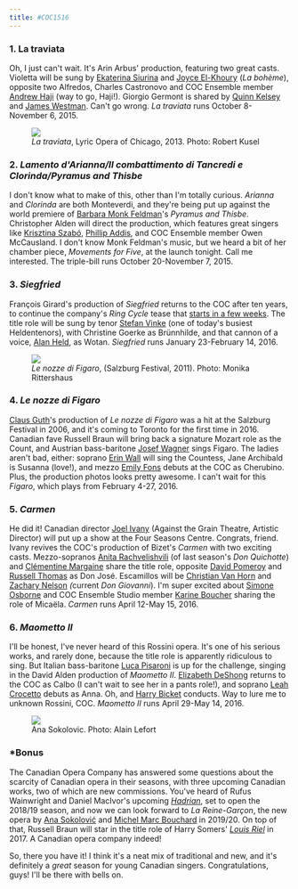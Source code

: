 ```yaml
---
title: #COC1516
---
```


<h3>1. La traviata<br>
</h3>
<p>
	Oh, I just can't wait. It's Arin Arbus' production, featuring two great casts. Violetta will be sung by <a href="http://ekaterinasiurina.com/" target="_blank">Ekaterina Siurina</a> and <a href="http://joyceelkhoury.com/site/" target="_blank">Joyce El-Khoury</a> (<em>La bohème</em>), opposite two Alfredos, Charles Castronovo and COC Ensemble member <a href="http://www.andrewhaji.com/" target="_blank">Andrew Haji</a> (way to go, Haji!). Giorgio Germont is shared by <a href="http://www.quinnkelsey.com/bio_new.asp" target="_blank">Quinn Kelsey</a> and <a href="http://jameswestman.com/" target="_blank">James Westman</a>. Can't go wrong. <em>La traviata</em> runs October 8-November 6, 2015.
</p>
<figure data-type="image"><a href="/webhook-uploads/1428808659089/Traviata-RK-0243.jpg"><img data-resize-src="http://lh3.googleusercontent.com/bFWTBKiAQQTq5ral8HlP2Ko5RipDMK6IAFhlyj_-DWltYQOJqWqQNYMNMgT3xlpO2gaMB9dkSvWhbvBwzSYjOGiWE4wv" src="http://lh3.googleusercontent.com/bFWTBKiAQQTq5ral8HlP2Ko5RipDMK6IAFhlyj_-DWltYQOJqWqQNYMNMgT3xlpO2gaMB9dkSvWhbvBwzSYjOGiWE4wv=s1200"></a><figcaption><em>La traviata</em>, Lyric Opera of Chicago, 2013. Photo: Robert Kusel</figcaption></figure>
<h3></h3>
<h3>2. <em>Lamento d'Arianna/Il combattimento di Tancredi e Clorinda/Pyramus and Thisbe</em></h3>
<p>
	I don't know what to make of this, other than I'm totally curious. <em>Arianna</em> and <em>Clorinda</em> are both Monteverdi, and they're being put up against the world premiere of <a href="http://www.musiccentre.ca/node/37412/showcase" target="_blank">Barbara Monk Feldman</a>'s <em>Pyramus and Thisbe</em>. Christopher Alden will direct the production, which features great singers like <a href="http://www.krisztinaszabo.com/" target="_blank">Krisztina Szabó</a>, <a href="http://www.phillipaddis.com/" target="_blank">Phillip Addis</a>, and COC Ensemble member Owen McCausland. I don't know Monk Feldman's music, but we heard a bit of her chamber piece, <em>Movements for Five</em>, at the launch tonight. Call me interested. The triple-bill runs October 20-November 7, 2015.
</p>
<h3>3. <em>Siegfried</em></h3>
<p>
	François Girard's production of <em>Siegfried</em> returns to the COC after ten years, to continue the company's <em>Ring Cycle</em> tease that <a href="http://www.coc.ca/PerformancesAndTickets/1415Season/DieWalkure.aspx" target="_blank">starts in a few weeks</a>. The title role will be sung by tenor <a href="http://operabase.com/a/Stefan_Vinke/16105" target="_blank">Stefan Vinke</a> (one of today's busiest Heldentenors), with Christine Goerke as Brünnhilde, and that cannon of a voice, <a href="http://www.alanheld.com/" target="_blank">Alan Held</a>, as Wotan. <em>Siegfried</em> runs January 23-February 14, 2016.
</p>
<figure data-type="image"><a href="/webhook-uploads/1428808716673/Figaro-7861_Fotor.jpg"><img data-resize-src="http://lh3.googleusercontent.com/2N89cPTAvl31oI9nriiqL3vKajS9xXINXPjLtCw7l-3sBtJv4rtOW1HKmVNgXXFjAikCGGNxxFmx6borteX2aOiOMJ-o" src="http://lh3.googleusercontent.com/2N89cPTAvl31oI9nriiqL3vKajS9xXINXPjLtCw7l-3sBtJv4rtOW1HKmVNgXXFjAikCGGNxxFmx6borteX2aOiOMJ-o=s1200"></a><figcaption><em>Le nozze di Figaro</em>, (Salzburg Festival, 2011). Photo: Monika Rittershaus</figcaption></figure>
<h3></h3>
<h3>4. <em>Le nozze di Figaro</em></h3>
<p>
	<a href="http://www.deutschegrammophon.com/en/cat/0734245" target="_blank">Claus Guth</a>'s production of <em>Le nozze di</em> <em>Figaro</em> was a hit at the Salzburg Festival in 2006, and it's coming to Toronto for the first time in 2016. Canadian fave Russell Braun will bring back a signature Mozart role as the Count, and Austrian bass-baritone <a href="http://www.artistsman.com/home/kuenstler_verzeichnis/baritonbass/josef-wagner/" target="_blank">Josef Wagner</a> sings Figaro. The ladies aren't bad, either: soprano <a href="http://www.erinwall.com/" target="_blank">Erin Wall</a> will sing the Countess, Jane Archibald is Susanna (love!), and mezzo <a href="http://emilyfons.com/" target="_blank">Emily Fons</a> debuts at the COC as Cherubino. Plus, the production photos looks pretty awesome. I can't wait for this <em>Figaro</em>, which plays from February 4-27, 2016.
</p>
<h3>5. <em>Carmen</em></h3>
<p>
	He did it! Canadian director <a href="http://www.joelivany.com/index/welcome.html" target="_blank">Joel Ivany</a> (Against the Grain Theatre, Artistic Director) will put up a show at the Four Seasons Centre. Congrats, friend. Ivany revives the COC's production of Bizet's <em>Carmen </em>with two exciting casts. Mezzo-sopranos <a href="http://www.anitarachvelishvili.com/HOME.html" target="_blank">Anita Rachvelishvili</a> (of last season's <em>Don Quichotte</em>) and <a href="http://clementine.margaine.net/en/" target="_blank">Clémentine Margaine</a><i> </i>share the title role, opposite <a href="http://www.davidpomeroy.com/" target="_blank">David Pomeroy</a> and <a href="http://www.russell-thomas.com/bio.asp" target="_blank">Russell Thomas</a> as Don José. Escamillos will be <a href="http://www.christianvanhorn.com/" target="_blank">Christian Van Horn</a><em> </em>and <a href="http://www.cami.com/?webid=2402" target="_blank">Zachary Nelson</a><em> (</em>current<em> Don Giovanni</em>). I'm super excited about <a href="https://twitter.com/simoneosborne" target="_blank">Simone Osborne</a> and COC Ensemble Studio member <a href="http://karineboucher.com/" target="_blank">Karine Boucher</a> sharing the role of Micaëla. <em>Carmen</em> runs April 12-May 15, 2016.
</p>
<h3>6. <em>Maometto II</em></h3>
<p>
	I'll be honest, I've never heard of this Rossini opera. It's one of his serious works, and rarely done, because the title role is apparently ridiculous to sing. But Italian bass-baritone <a href="http://www.lucapisaroni.com/" target="_blank">Luca Pisaroni</a> is up for the challenge, singing in the David Alden production of <em>Maometto II</em>. <a href="http://www.elizabethdeshong.com/" target="_blank">Elizabeth DeShong</a> returns to the COC as Calbo (I can't wait to see her in a pants role!), and soprano <a href="https://twitter.com/leahcrocetto" target="_blank">Leah Crocetto</a> debuts as Anna. Oh, and <a href="http://www.askonasholt.co.uk/artists/conductors/harry-bicket" target="_blank">Harry Bicket</a> conducts. Way to lure me to unknown Rossini, COC. <em>Maometto II</em> runs April 29-May 14, 2016.
</p>
<figure data-type="image"><a href="/webhook-uploads/1428808792403/AnaSokolovic1_Fotor.jpg"><img data-resize-src="http://lh3.googleusercontent.com/HgLSPNg3byVVBFxK1eXIFnhK4DrZZnR_xi_Pn-Vt14GqjRYOkNzELnn7uQ1WlwrCKKPZdVTV168xD097fOfOS3N4Ib6oWg" src="http://lh3.googleusercontent.com/HgLSPNg3byVVBFxK1eXIFnhK4DrZZnR_xi_Pn-Vt14GqjRYOkNzELnn7uQ1WlwrCKKPZdVTV168xD097fOfOS3N4Ib6oWg=s1200"></a><figcaption>Ana Sokolovic. Photo: Alain Lefort</figcaption></figure>
<h3>*Bonus</h3>
<p>
	The Canadian Opera Company has answered some questions about the scarcity of Canadian opera in their seasons, with three upcoming Canadian works, two of which are new commissions. You've heard of Rufus Wainwright and Daniel MacIvor's upcoming <a href="http://www.coc.ca/PerformancesAndTickets/Hadrian.aspx" target="_blank"><i>Hadrian</i></a>, set to open the 2018/19 season, and now we can look forward to <em>La Reine-Garçon</em>, the new opera by <a href="http://www.anasokolovic.com/" target="_blank">Ana Sokolović</a> and <a href="http://www.michelmarcbouchard.com/" target="_blank">Michel Marc Bouchard</a> in 2019/20. On top of that, Russell Braun will star in the title role of Harry Somers' <a href="http://www.harrysomers.com/page5/page5.html" target="_blank"><em>Louis Riel</em></a> in 2017. A Canadian opera company indeed!
</p>
<p>
	So, there you have it! I think it's a neat mix of traditional and new, and it's definitely a <em>great</em> season for young Canadian singers. Congratulations, guys! I'll be there with bells on.
</p>
